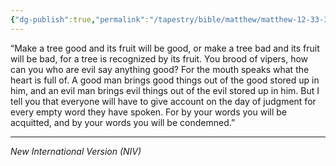 ```yaml
---
{"dg-publish":true,"permalink":"/tapestry/bible/matthew/matthew-12-33-37/","title":"Matthew 12:33-37","hide":true,"tags":["bible-verse","bible-verse"],"dgHomeLink":true,"dgShowLocalGraph":true,"dgEnableSearch":true}
---
```


“Make a tree good and its fruit will be good, or make a tree bad and its fruit will be bad, for a tree is recognized by its fruit. You brood of vipers, how can you who are evil say anything good? For the mouth speaks what the heart is full of.  A good man brings good things out of the good stored up in him, and an evil man brings evil things out of the evil stored up in him. But I tell you that everyone will have to give account on the day of judgment for every empty word they have spoken. For by your words you will be acquitted, and by your words you will be condemned.”

---
*New International Version (NIV)*